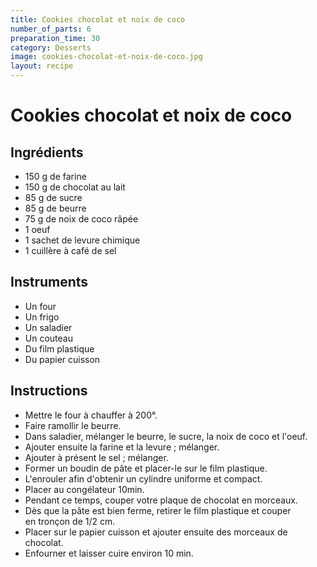 ```yaml
---
title: Cookies chocolat et noix de coco
number_of_parts: 6
preparation_time: 30
category: Desserts
image: cookies-chocolat-et-noix-de-coco.jpg
layout: recipe
---
```

# Cookies chocolat et noix de coco

## Ingrédients

- 150 g de farine
- 150 g de chocolat au lait
- 85 g de sucre
- 85 g de beurre
- 75 g de noix de coco râpée
- 1 oeuf
- 1 sachet de levure chimique
- 1 cuillère à café de sel

## Instruments

- Un four
- Un frigo
- Un saladier
- Un couteau
- Du film plastique
- Du papier cuisson

## Instructions

- Mettre le four à chauffer à 200°.
- Faire ramollir le beurre.
- Dans saladier, mélanger le beurre, le sucre, la noix de coco et l'oeuf.
- Ajouter ensuite la farine et la levure ; mélanger.
- Ajouter à présent le sel ; mélanger.
- Former un boudin de pâte et placer-le sur le film plastique.
- L'enrouler afin d'obtenir un cylindre uniforme et compact.
- Placer au congélateur 10min.
- Pendant ce temps, couper votre plaque de chocolat en morceaux.
- Dès que la pâte est bien ferme, retirer le film plastique et couper en tronçon de 1/2 cm.
- Placer sur le papier cuisson et ajouter ensuite des morceaux de chocolat.
- Enfourner et laisser cuire environ 10 min.
